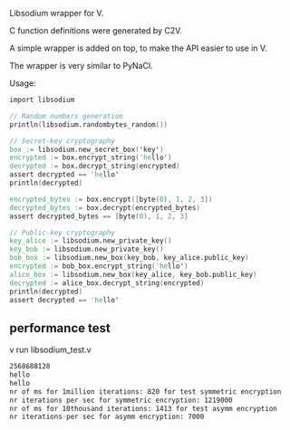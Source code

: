 Libsodium wrapper for V.

C function definitions were generated by C2V.

A simple wrapper is added on top, to make the API
easier to use in V.

The wrapper is very similar to PyNaCl.

Usage:

```v
import libsodium

// Random numbers generation
println(libsodium.randombytes_random())

// Secret-key cryptography
box := libsodium.new_secret_box('key')
encrypted := box.encrypt_string('hello')
decrypted := box.decrypt_string(encrypted)
assert decrypted == 'hello'
println(decrypted)

encrypted_bytes := box.encrypt([byte(0), 1, 2, 3])
decrypted_bytes := box.decrypt(encrypted_bytes)
assert decrypted_bytes == [byte(0), 1, 2, 3]

// Public-key cryptography
key_alice := libsodium.new_private_key()
key_bob := libsodium.new_private_key()
bob_box := libsodium.new_box(key_bob, key_alice.public_key)
encrypted := bob_box.encrypt_string('hello')
alice_box := libsodium.new_box(key_alice, key_bob.public_key)
decrypted := alice_box.decrypt_string(encrypted)
println(decrypted)
assert decrypted == 'hello'

```

## performance test

v run libsodium_test.v

```bash
2568688128
hello
hello
nr of ms for 1million iterations: 820 for test symmetric encryption
nr iterations per sec for symmetric encryption: 1219000
nr of ms for 10thousand iterations: 1413 for test asymm encryption
nr iterations per sec for asymm encryption: 7000
```